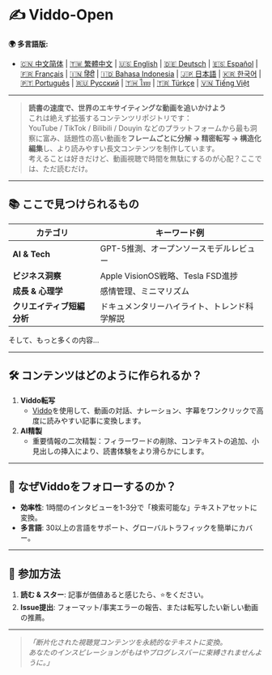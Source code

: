 # ✍️ Viddo-Open

**🌍 多言語版:**
- [🇨🇳 中文简体](../README.md) | [🇹🇼 繁體中文](README.zh-TW.md) | [🇺🇸 English](README.en.md) | [🇩🇪 Deutsch](README.de.md) | [🇪🇸 Español](README.es.md) | [🇫🇷 Français](README.fr.md) | [🇮🇳 हिंदी](README.hi.md) | [🇮🇩 Bahasa Indonesia](README.id.md) | [🇯🇵 日本語](README.ja.md) | [🇰🇷 한국어](README.ko.md) | [🇵🇹 Português](README.pt.md) | [🇷🇺 Русский](README.ru.md) | [🇹🇭 ไทย](README.th.md) | [🇹🇷 Türkçe](README.tr.md) | [🇻🇳 Tiếng Việt](README.vi.md)

---

> **読書の速度で、世界のエキサイティングな動画を追いかけよう**  
> これは絶えず拡張するコンテンツリポジトリです：  
> YouTube / TikTok / Bilibili / Douyin などのプラットフォームから最も洞察に富み、話題性の高い動画を**フレームごとに分解 → 精密転写 → 構造化編集**し、より読みやすい長文コンテンツを制作しています。  
> 考えることは好きだけど、動画視聴で時間を無駄にするのが心配？ここでは、ただ読むだけ。

---

## 📚 ここで見つけられるもの
| カテゴリ | キーワード例 | 
| ---- | ---------- | 
| **AI & Tech** | GPT-5推測、オープンソースモデルレビュー | 
| **ビジネス洞察** | Apple VisionOS戦略、Tesla FSD進捗 | 
| **成長 & 心理学** | 感情管理、ミニマリズム | 
| **クリエイティブ短編分析** | ドキュメンタリーハイライト、トレンド科学解説 | 

そして、もっと多くの内容...

---

## 🛠️ コンテンツはどのように作られるか？
1. **Viddo転写**  
   - [Viddo](https://viddo.pro)を使用して、動画の対話、ナレーション、字幕をワンクリックで高度に読みやすい記事に変換します。  
2. **AI精製**  
   - 重要情報の二次精製：フィラーワードの削除、コンテキストの追加、小見出しの挿入により、読書体験をより滑らかにします。  

---

## 🚀 なぜViddoをフォローするのか？
- **効率性**: 1時間のインタビューを1-3分で「検索可能な」テキストアセットに変換。  
- **多言語**: 30以上の言語をサポート、グローバルトラフィックを簡単にカバー。  

---

## 🤝 参加方法
1. **読む & スター**: 記事が価値あると感じたら、⭐をください。  
2. **Issue提出**: フォーマット/事実エラーの報告、または転写したい新しい動画の推薦。  

---

> _「断片化された視聴覚コンテンツを永続的なテキストに変換。  
>  あなたのインスピレーションがもはやプログレスバーに束縛されませんように。」_ 